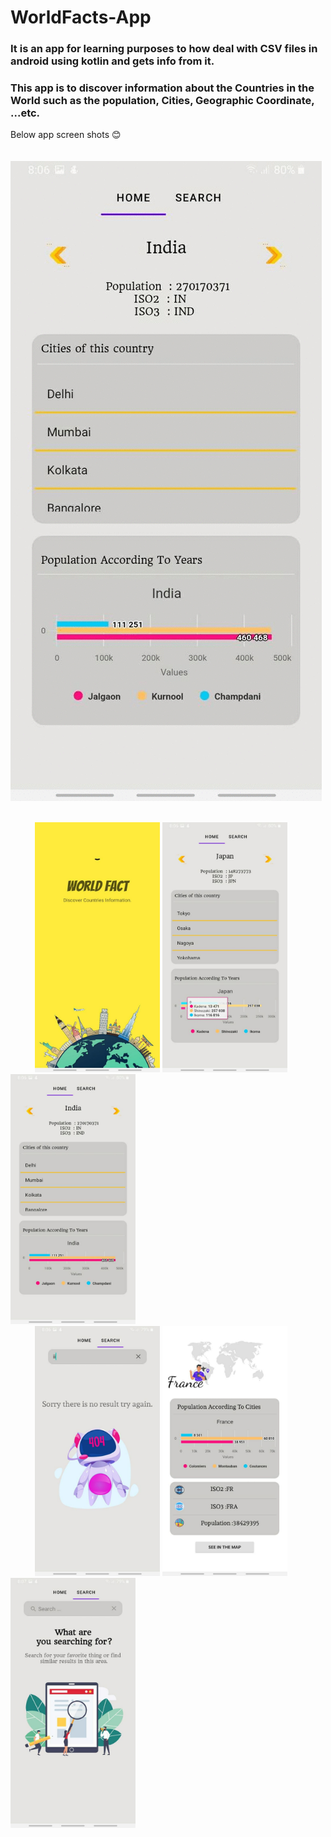 # WorldFacts-App

### It is an app for learning purposes to how deal with CSV files in android using kotlin and gets info from it.
### This app is to discover information about the Countries in the World such as the population, Cities, Geographic Coordinate, ...etc.

Below app screen shots 😊
<br/>
<br/>
&nbsp; &nbsp; &nbsp; &nbsp; &nbsp; ![app video](https://github.com/aya155/Chocolate-Team/blob/master/Screenshots/app.gif)  
<br/>

&nbsp; &nbsp; &nbsp; &nbsp; &nbsp; <img src="https://github.com/aya155/Chocolate-Team/blob/Develope/Screenshots/pic1.jpg" width="200" height="400" />    <img src="https://github.com/aya155/Chocolate-Team/blob/Develope/Screenshots/pic2.jpg" width="200" height="400" />    <img src="https://github.com/aya155/Chocolate-Team/blob/Develope/Screenshots/pic3.jpg" width="200" height="400" /> <br/>
&nbsp; &nbsp; &nbsp; &nbsp; &nbsp; <img src="https://github.com/aya155/Chocolate-Team/blob/Develope/Screenshots/pic4.jpg" width="200" height="400" />     <img src="https://github.com/aya155/Chocolate-Team/blob/Develope/Screenshots/pic5.jpg" width="200" height="400" />     <img src="https://github.com/aya155/Chocolate-Team/blob/Develope/Screenshots/pic6.jpg" width="200" height="400" />

